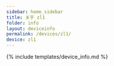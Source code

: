 ```yaml
---
sidebar: home_sidebar
title: 关于 zl1
folder: info
layout: deviceinfo
permalink: /devices/zl1/
device: zl1
---
```

{% include templates/device_info.md %}

